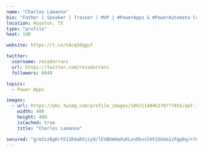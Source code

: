 ```yaml
---
name: "Charles Lamanna"
bio: "Father | Speaker | Trainer | MVP | #PowerApps & #PowerAutomate Community Super User | YouTuber Right-pointing triangle http://youtube.com/c/rezadorrani | Learn - Share - Clockwise rightwards and leftwards open circle arrows"
location: Houston, TX
type: "profile"
heat: 140

website: https://t.co/tAcqSdqguf

twitter:
  username: rezadorrani
  url: https://twitter.com/rezadorrani
  followers: 8049

topics:
  - Power Apps

images:
  - url: https://pbs.twimg.com/profile_images/1063114045270777856/qeT-jpWr_400x400.jpg
    width: 400
    height: 400
    isCached: true
    title: "Charles Lamanna"

secured: "g/mZzz6gKrt511R4aRXjiy9/lEVBUmHaXuKLxnDkxxlHtSSUda1zFgp0q/+7CCcJvHNTy5+5fVMUWegvIoz8d2pA0dcQTZUGgBBRb9XpCJ5FTd2DoxU7kdMLd0ubHQrlT/0X0708OZS02jshQX/gogQzZtuumRXpzrp+GtVNzOHHaBXA2ta7L6ag2TVl3EHPUcWgiqkYMfNGl/kz4c4YnTrd6qFmfM3XwgLXShMlKYNrRhQcpQB8W/Gx3vgCw5d2uNnZRKlnlxHnJFlLI2pachnvGuxgGGrm0jeMlNKEakJ6rzCX80MbS4i0tigquPlkvGN9Bv9mW0n06cvwf8gDlUUPJf/qmO7m8SKlLtfVKN0SjRvDbXdI7MIfsZX5+pWe+Wa76pJNs6CWS4UcnnWPwHW+dAImO07dsKcMnBy9oJ0=;4fcDYU7shzhk9oEPX+juDA=="
---
```



